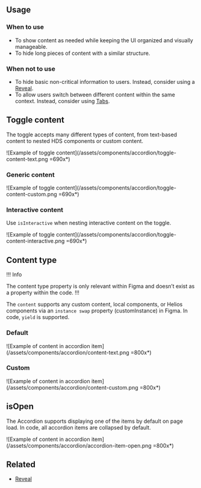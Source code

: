 ## Usage

### When to use

- To show content as needed while keeping the UI organized and visually manageable.
- To hide long pieces of content with a similar structure.

### When not to use

- To hide basic non-critical information to users. Instead, consider using a [Reveal](/components/reveal).
- To allow users switch between different content within the same context. Instead, consider using [Tabs](/components/tabs).

## Toggle content

The toggle accepts many different types of content, from text-based content to nested HDS components or custom content.

![Example of toggle content](/assets/components/accordion/toggle-content-text.png =690x*)

### Generic content

![Example of toggle content](/assets/components/accordion/toggle-content-custom.png =690x*)

### Interactive content

Use `isInteractive` when nesting interactive content on the toggle.

![Example of toggle content](/assets/components/accordion/toggle-content-interactive.png =690x*)

## Content type

!!! Info

The content type property is only relevant within Figma and doesn’t exist as a property within the code.
!!!

The `content` supports any custom content, local components, or Helios components via an `instance swap` property (customInstance) in Figma. In code, `yield` is supported.

### Default

![Example of content in accordion item](/assets/components/accordion/content-text.png =800x*)

### Custom

![Example of content in accordion item](/assets/components/accordion/content-custom.png =800x*)

## isOpen

The Accordion supports displaying one of the items by default on page load. In code, all accordion items are collapsed by default.

![Example of content in accordion item](/assets/components/accordion/accordion-item-open.png =800x*)

## Related

<!-- only include the 2 most similar/related components -->
- [Reveal](/components/reveal)
